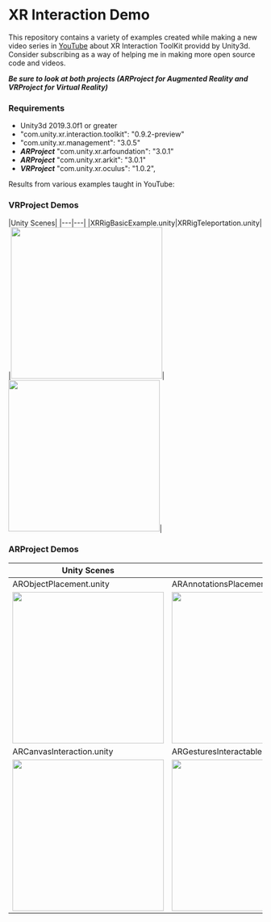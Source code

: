# XR Interaction Demo
This repository contains a variety of examples created while making a new video series in [YouTube](https://www.youtube.com/playlist?list=PLQMQNmwN3Fvx2d7uNxMkVOs1aUV-vxrlf) about XR Interaction ToolKit providd by Unity3d. Consider subscribing as a way of helping me in making more open source code and videos.

***Be sure to look at both projects (ARProject for Augmented Reality and VRProject for Virtual Reality)***

### Requirements

* Unity3d 2019.3.0f1 or greater
* "com.unity.xr.interaction.toolkit": "0.9.2-preview"
* "com.unity.xr.management": "3.0.5"
* ***ARProject*** "com.unity.xr.arfoundation": "3.0.1"
* ***ARProject*** "com.unity.xr.arkit": "3.0.1"
* ***VRProject*** "com.unity.xr.oculus": "1.0.2",

Results from various examples taught in YouTube:

### VRProject Demos

|Unity Scenes|
|---|---|
|XRRigBasicExample.unity|XRRigTeleportation.unity|
|<img src="https://github.com/dilmerv/XRInteractionDemo/blob/master/docs/images/xrrigbasicexample.gif" width="300">|<img src="https://github.com/dilmerv/XRInteractionDemo/blob/master/docs/images/xrrigteleportation.gif" width="300">|

### ARProject Demos

|Unity Scenes||
|---|---|
|ARObjectPlacement.unity|ARAnnotationsPlacement.unity|
|<img src="https://github.com/dilmerv/XRInteractionDemo/blob/master/docs/images/arobjectplacement.gif" width="300">|<img src="https://github.com/dilmerv/XRInteractionDemo/blob/master/docs/images/arannotationsplacement.gif" width="300">|
|ARCanvasInteraction.unity|ARGesturesInteractableLog.unity|
|<img src="https://github.com/dilmerv/XRInteractionDemo/blob/master/docs/images/arcanvasinteraction.gif" width="300">|<img src="https://github.com/dilmerv/XRInteractionDemo/blob/master/docs/images/argesturesinteractablelog.gif" width="300">|